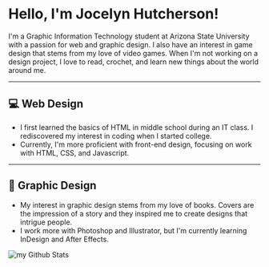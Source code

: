 # Hello, I'm Jocelyn Hutcherson!

I'm a Graphic Information Technology student at Arizona State University with a passion for web and graphic design. I also have an interest in game design that stems from my love of video games. When I'm not working on a design project, I love to read, crochet, and learn new things about the world around me.

---

## :computer: Web Design

- I first learned the basics of HTML in middle school during an IT class. I rediscovered my interest in coding when I started college.
- Currently, I'm more proficient with front-end design, focusing on work with HTML, CSS, and Javascript.

---

## :art: Graphic Design

- My interest in graphic design stems from my love of books. Covers are the impression of a story and they inspired me to create designs that intrigue people.
- I work more with Photoshop and Illustrator, but I'm currently learning InDesign and After Effects.

<img align="center" src="https://github-readme-stats.vercel.app/api?username=lynhutch&include_all_commits=true&count_private=true&show_icons=true&line_height=20&title_color=4D0011&icon_color=102B1F&text_color=4D0011&bg_color=FFD9D9,ffffff,BD7880" alt="my Github Stats"/>

